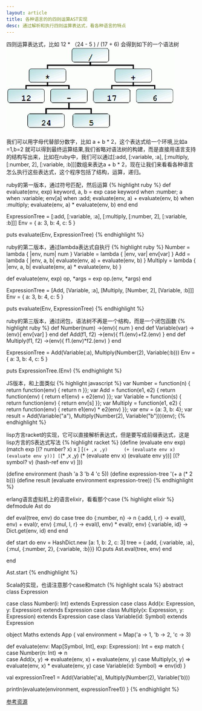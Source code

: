 ```yaml
---
layout: article
title: 各种语言的的四则运算AST实现
desc: 通过解析和执行四则运算表达式，看各种语言的特点
---
```


四则运算表达式，比如 12 * （24 - 5 ) / (17 + 6) 会得到如下的一个语法树
![抽象语法树](/images/ast.jpg)

我们可以用字母代替部分数字，比如 a + b * 2，这个表达式给一个环境,比如a =1,b=2 就可以得到最终运算结果,我们省略对语法树的构建，而是直接用语言支持的结构写出来，比如在ruby中，我们可以通过[:add, [:variable, :a], [:multiply, [:number, 2], [:variable, :b]]]数组来表达a + b * 2，现在让我们来看看各种语言怎么执行这些表达式，这个程序包括了结构，运算，递归。

ruby的第一版本，通过符号匹配，然后运算
{% highlight ruby %}
def evaluate(env, exp)
  keyword, a, b = exp
  case keyword
  when :number;   a
  when :variable; env[a]
  when :add;      evaluate(env, a) + evaluate(env, b)
  when :multiply; evaluate(env, a) * evaluate(env, b)
  end
end
 
ExpressionTree = [:add, [:variable, :a], [:multiply, [:number, 2], [:variable, :b]]]
Env = { a: 3, b: 4, c: 5 }
 
puts evaluate(Env, ExpressionTree)
{% endhighlight %}

ruby的第二版本，通过lambda表达式自执行
{% highlight ruby %}
Number   = lambda { |env, num| num }
Variable = lambda { |env, var| env[var] }
Add      = lambda { |env, a, b| evaluate(env, a) + evaluate(env, b) }
Multiply = lambda { |env, a, b| evaluate(env, a) * evaluate(env, b) }
 
def evaluate(env, exp)
  op, *args = exp
  op.(env, *args)
end
 
ExpressionTree = [Add, [Variable, :a], [Multiply, [Number, 2], [Variable, :b]]]
Env = { a: 3, b: 4, c: 5 }
 
puts evaluate(Env, ExpressionTree)
{% endhighlight %}

ruby的第三版本，通过闭包，语法树不再是一个结构，而是一个闭包函数
{% highlight ruby %}
def Number(num)      ->(env){ num } end
def Variable(var)    ->(env){ env[var] } end
def Add(f1, f2)      ->(env){ f1.(env)+f2.(env) } end
def Multiply(f1, f2) ->(env){ f1.(env)*f2.(env) } end

ExpressionTree = Add(Variable(:a), Multiply(Number(2), Variable(:b)))
Env = { a: 3, b: 4, c: 5 }

puts ExpressionTree.(Env)
{% endhighlight %}


JS版本，和上面类似
{% highlight javascript %}
var Number = function(n) { return function(env) { return n }};
var Add = function(e1, e2) { return function(env) { return e1(env) + e2(env) }};
var Variable = function(s) { return function(env) { return env[s] }};
var Multiply = function(e1, e2) { return function(env) { return e1(env) * e2(env) }};
var env = {a: 3, b: 4};
var result = Add(Variable("a"), Multiply(Number(2), Variable("b")))(env);
{% endhighlight %}


lisp方言racket的实现，它可以直接解析表达式，但是要写成前缀表达式，这是lisp方言的S表达式写法
{% highlight racket %}
(define (evaluate env exp)
  (match exp
    [(? number? x)   x                                    ]
    [`(+ ,x ,y)      (+ (evaluate env x) (evaluate env y))]
    [`(* ,x ,y)      (* (evaluate env x) (evaluate env y))]
    [(? symbol? v)   (hash-ref env v)                     ]))

(define environment (hash 'a 3 'b 4 'c 5))
(define expression-tree '(+ a (* 2 b)))
(define result (evaluate environment expression-tree))
{% endhighlight %}


erlang语言虚拟机上的语言elixir，看看那个case
{% highlight elixir %}
defmodule Ast do

  def eval(tree, env) do
      case tree do
        {:number, n}    -> n
        {:add, l, r}    -> eval(l, env) + eval(r, env)
        {:mul, l, r}    -> eval(l, env) * eval(r, env)
        {:variable, id} -> Dict.get(env, id)
      end
  end

  def start do
    env = HashDict.new [a: 1, b: 2, c: 3]
    tree = {:add, {:variable, :a}, {:mul, {:number, 2}, {:variable, :b}}}
    IO.puts  Ast.eval(tree, env)
  end

end

Ast.start
{% endhighlight %}

Scala的实现，也请注意那个case和match
{% highlight scala %}
abstract class Expression
 
case class Number(i: Int) extends Expression
case class Add(x: Expression, y: Expression) extends Expression
case class Multiply(x: Expression, y: Expression) extends Expression
case class Variable(id: Symbol) extends Expression
 
object Maths extends App {
  val environment = Map('a -> 1,
      'b -> 2,
      'c -> 3)
      
  def evaluate(env: Map[Symbol, Int], exp: Expression): Int = exp match {
    case Number(n: Int) => n    
    case Add(x, y) => evaluate(env, x) + evaluate(env, y)
    case Multiply(x, y) => evaluate(env, x) * evaluate(env, y)
    case Variable(id: Symbol) => env(id)
  }
      
  val expressionTree1 = Add(Variable('a), Multiply(Number(2), Variable('b)))
  
  println(evaluate(environment, expressionTree1))
}
{% endhighlight %}

[参考资源](https://gist.github.com/ckirkendall/2934374/) 
